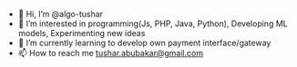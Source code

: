 - 👋 Hi, I’m @algo-tushar
- 👀 I’m interested in programming(Js, PHP, Java, Python), Developing ML models, Experimenting new ideas
- 🌱 I’m currently learning to develop own payment interface/gateway
- 📫 How to reach me [tushar.abubakar@gmail.com](mailto:tushar.abubakar@gmail.com)
